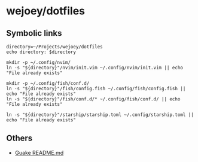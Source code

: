 # wejoey/dotfiles

## Symbolic links

```shell
directory=~/Projects/wejoey/dotfiles
echo directory: $directory

mkdir -p ~/.config/nvim/
ln -s "${directory}"/nvim/init.vim ~/.config/nvim/init.vim || echo "File already exists"

mkdir -p ~/.config/fish/conf.d/
ln -s "${directory}"/fish/config.fish ~/.config/fish/config.fish || echo "File already exists"
ln -s "${directory}"/fish/conf.d/* ~/.config/fish/conf.d/ || echo "File already exists"

ln -s "${directory}"/starship/starship.toml ~/.config/starship.toml || echo "File already exists"
```

## Others

- [Guake README.md](./guake/README.md)
